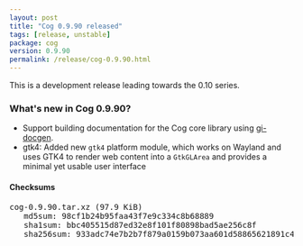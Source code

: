 ```yaml
---
layout: post
title: "Cog 0.9.90 released"
tags: [release, unstable]
package: cog
version: 0.9.90
permalink: /release/cog-0.9.90.html
---
```


This is a development release leading towards the 0.10 series.

### What's new in Cog 0.9.90?

- Support building documentation for the Cog core library using [gi-docgen](https://gitlab.gnome.org/ebassi/gi-docgen).
- gtk4: Added new `gtk4` platform module, which works on Wayland and uses
  GTK4 to render web content into a `GtkGLArea` and provides a minimal yet
  usable user interface

#### Checksums

<pre>
cog-0.9.90.tar.xz (97.9 KiB)
   md5sum: 98cf1b24b95faa43f7e9c334c8b68889
   sha1sum: bbc405515d87ed32e8f101f80898bad5ae256c8f
   sha256sum: 933adc74e7b2b7f879a0159b073aa601d58865621891c443d1c2481f9eee6c97
</pre>
